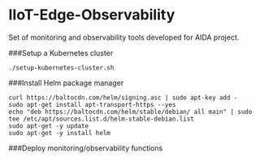 # IIoT-Edge-Observability
Set of monitoring and observability tools developed for AIDA project.

###Setup a Kubernetes cluster
```shell
./setup-kubernetes-cluster.sh
```

###Install Helm package manager
```shell
curl https://baltocdn.com/helm/signing.asc | sudo apt-key add -
sudo apt-get install apt-transport-https --yes
echo "deb https://baltocdn.com/helm/stable/debian/ all main" | sudo tee /etc/apt/sources.list.d/helm-stable-debian.list
sudo apt-get -y update
sudo apt-get -y install helm
```

###Deploy monitoring/observability functions
